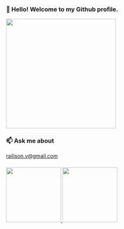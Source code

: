 ### 👋 Hello! Welcome to my Github profile.
<img src="https://i.giphy.com/media/U4DswrBiaz0p67ZweH/giphy.webp" width="300">

### 📫 Ask me about

railison.v@gmail.com

### 

<div>
<a href="https://github.com/railison">
<img height="150em" src="https://github-readme-stats.vercel.app/api/top-langs/?username=railison&layout=compact&langs_count=7&theme=dracula"/>
<img height="150em" src="https://github-readme-stats.vercel.app/api?username=railison&show_icons=true&theme=dracula&include_all_commits=true&count_private=true"/>
</div>
